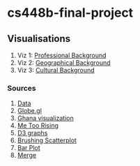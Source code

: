 # cs448b-final-project

## Visualisations
1. Viz 1: [Professional Background](https://cs448b-final-project-eeb9e.web.app/professions.html)
2. Viz 2: [Geographical Background](https://cs448b-final-project-eeb9e.web.app/birthplaces.html)
3. Viz 3: [Cultural Background](https://cs448b-final-project-eeb9e.web.app/scatterplot.html)

### Sources
1. [Data](https://www.kaggle.com/rounakbanik/the-movies-dataset)
2. [Globe.gl](https://github.com/vasturiano/globe.gl)
3. [Ghana visualization](https://ghanadatastuff.com/post/comtradr_data_in_javascript/)
4. [Me Too Rising](https://metoorising.withgoogle.com/)
5. [D3 graphs](https://d3-graph-gallery.com/scatter.html)
6. [Brushing Scatterplot](https://d3-graph-gallery.com/graph/interactivity_brush.html)
7. [Bar Plot](https://d3-graph-gallery.com/barplot)
8. [Merge](https://stackoverflow.com/questions/47066905/d3-merge-function) 
